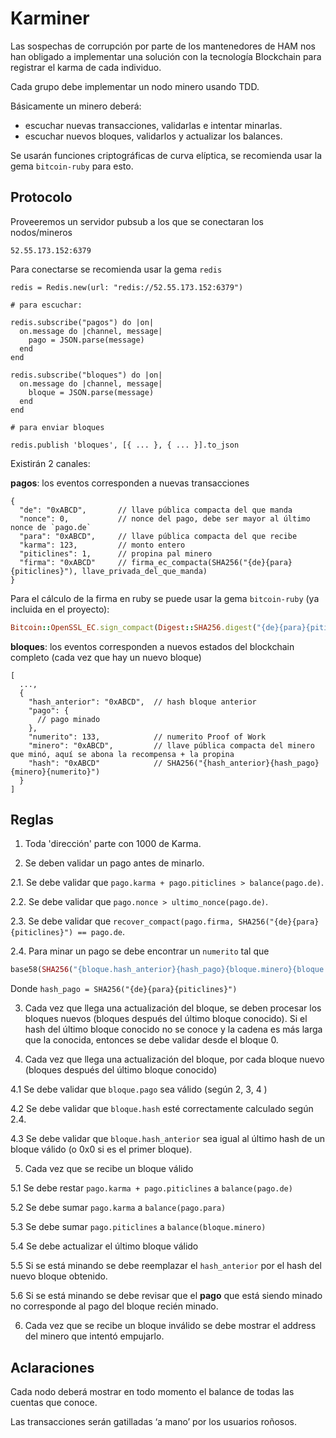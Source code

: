 # Karminer

Las sospechas de corrupción por parte de los mantenedores de HAM nos han obligado a implementar una solución con la tecnología Blockchain para registrar el karma de cada individuo.

Cada grupo debe implementar un nodo minero usando TDD.

Básicamente un minero deberá:
  * escuchar nuevas transacciones, validarlas e intentar minarlas.
  * escuchar nuevos bloques, validarlos y actualizar los balances.

Se usarán funciones criptográficas de curva elíptica, se recomienda usar la gema `bitcoin-ruby` para esto.

## Protocolo

Proveeremos un servidor pubsub a los que se conectaran los nodos/mineros

```
52.55.173.152:6379
```

Para conectarse se recomienda usar la gema `redis`

```
redis = Redis.new(url: "redis://52.55.173.152:6379")

# para escuchar:

redis.subscribe("pagos") do |on|
  on.message do |channel, message|
    pago = JSON.parse(message)
  end
end

redis.subscribe("bloques") do |on|
  on.message do |channel, message|
    bloque = JSON.parse(message)
  end
end

# para enviar bloques

redis.publish 'bloques', [{ ... }, { ... }].to_json

```

Existirán 2 canales:

**pagos**: los eventos corresponden a nuevas transacciones

```
{
  "de": "0xABCD",       // llave pública compacta del que manda
  "nonce": 0,           // nonce del pago, debe ser mayor al último nonce de `pago.de`
  "para": "0xABCD",     // llave pública compacta del que recibe
  "karma": 123,         // monto entero
  "piticlines": 1,      // propina pal minero
  "firma": "0xABCD"     // firma_ec_compacta(SHA256("{de}{para}{piticlines}"), llave_privada_del_que_manda)
}
```


Para el cálculo de la firma en ruby se puede usar la gema `bitcoin-ruby` (ya incluida en el proyecto):

```ruby
Bitcoin::OpenSSL_EC.sign_compact(Digest::SHA256.digest("{de}{para}{piticlines}"), llave_privada_hex)
```

**bloques**: los eventos corresponden a nuevos estados del blockchain completo (cada vez que hay un nuevo bloque)

```
[
  ...,
  {
    "hash_anterior": "0xABCD",  // hash bloque anterior
    "pago": {
      // pago minado
    },
    "numerito": 133,            // numerito Proof of Work
    "minero": "0xABCD",         // llave pública compacta del minero que minó, aquí se abona la recompensa + la propina
    "hash": "0xABCD"            // SHA256("{hash_anterior}{hash_pago}{minero}{numerito}")
  }
]
```

## Reglas

1. Toda 'dirección' parte con 1000 de Karma.

2. Se deben validar un pago antes de minarlo.

2.1. Se debe validar que `pago.karma + pago.piticlines > balance(pago.de)`.

2.2. Se debe validar que `pago.nonce > ultimo_nonce(pago.de)`.

2.3. Se debe validar que `recover_compact(pago.firma, SHA256("{de}{para}{piticlines}") == pago.de`.

2.4. Para minar un pago se debe encontrar un `numerito` tal que

```ruby
base58(SHA256("{bloque.hash_anterior}{hash_pago}{bloque.minero}{bloque.numerito}")).donwcase.end_with?('frog')
```

Donde `hash_pago = SHA256("{de}{para}{piticlines}")`

3. Cada vez que llega una actualización del bloque, se deben procesar los bloques nuevos (bloques después del último bloque conocido). Si el hash del último bloque conocido no se conoce y la cadena es más larga que la conocida, entonces se debe validar desde el bloque 0.

4. Cada vez que llega una actualización del bloque, por cada bloque nuevo (bloques después del último bloque conocido)

4.1 Se debe validar que `bloque.pago` sea válido (según 2, 3, 4 )

4.2 Se debe validar que `bloque.hash` esté correctamente calculado según 2.4.

4.3 Se debe validar que `bloque.hash_anterior` sea igual al último hash de un bloque válido (o 0x0 si es el primer bloque).

5. Cada vez que se recibe un bloque válido

5.1 Se debe restar `pago.karma + pago.piticlines` a `balance(pago.de)`

5.2 Se debe sumar `pago.karma` a `balance(pago.para)`

5.3 Se debe sumar `pago.piticlines` a `balance(bloque.minero)`

5.4 Se debe actualizar el último bloque válido

5.5 Si se está minando se debe reemplazar el `hash_anterior` por el hash del nuevo bloque obtenido.

5.6 Si se está minando se debe revisar que el **pago** que está siendo minado no corresponde al pago del bloque recién minado.

6. Cada vez que se recibe un bloque inválido se debe mostrar el address del minero que intentó empujarlo.

## Aclaraciones

Cada nodo deberá mostrar en todo momento el balance de todas las cuentas que conoce.

Las transacciones serán gatilladas ‘a mano’ por los usuarios roñosos.

